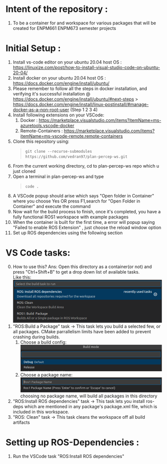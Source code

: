 # Intent of the repository : 

1. To be a container for and workspace for various packages that will be created for ENPM661 ENPM673 semester projects

# Initial Setup :

1. Install vs-code editor on your ubuntu 20.04 host OS : https://linuxize.com/post/how-to-install-visual-studio-code-on-ubuntu-20-04/
2. Install docker on your ubuntu 20.04 host OS : https://docs.docker.com/engine/install/ubuntu/
3. Please remember to follow all the steps in docker installation, and verifying it's successful installation @ https://docs.docker.com/engine/install/ubuntu/#next-steps > https://docs.docker.com/engine/install/linux-postinstall/#manage-docker-as-a-non-root-user (Step 1 2 3 4)
4. Install following extensions on your VSCode: 
    1. Docker : https://marketplace.visualstudio.com/items?itemName=ms-azuretools.vscode-docker
    2. Remote-Containers :  https://marketplace.visualstudio.com/items?itemName=ms-vscode-remote.remote-containers
5. Clone this repository using:
    > ``` git clone --recurse-submodules https://github.com/vedran97/plan-percep-ws.git ```
6. From the current working directory, cd to plan-percep-ws repo which u just cloned
7. Open a terminal in plan-percep-ws and type 
    > ``` code . ```
8. A VSCode popup should arise which says "Open folder in Container" where you choose Yes OR press F1,search for "Open Folder in Container" and execute the command
9. Now wait for the build process to finish, once it's completed, you have a fully functional ROS1 workspace with example packages
11. When the container is built for the first time, a error will popup saying "Failed to enable ROS Extension" , just choose the reload window option
10. Set up ROS dependencies using the following section

# VS Code tasks:

0. How to use this? Ans: Open this directory as a container(or not) and press "Ctrl+Shift+B" to get a drop down list of available tasks.<br>Like this: <br> ![Tasks](./docs/tasks.png)
1. "ROS:Build a Package" task -> This task lets you build a selected few, or all packages. CMake parrallelism limits have been added to prevent crashing during builds.
    1. Choose a build config:<br>![Build-Config](./docs/buildmode.png)
    2. Choose a package name:<br>![Package-Name](./docs/pkgname.png)
<br>choosing no package name, will build all packages in this directory
2. "ROS:Install ROS dependencies" task -> This task lets you install ros-deps which are mentioned in any package's package.xml file, which is included in this workspace.
3. "ROS: Clean" task -> This task cleans the workspace off all build artifacts

# Setting up ROS-Dependencies :

1. Run the VSCode task "ROS:Install ROS dependencies"







